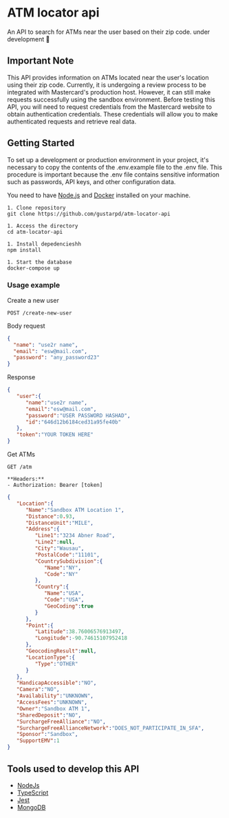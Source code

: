 # ATM locator api
An API to search for ATMs near the user based on their zip code. under development 🚀

## Important Note
This API provides information on ATMs located near the user's location using their zip code. Currently, it is undergoing a review process to be integrated with Mastercard's production host. However, it can still make requests successfully using the sandbox environment. Before testing this API, you will need to request credentials from the Mastercard website to obtain authentication credentials. These credentials will allow you to make authenticated requests and retrieve real data.

## Getting Started

To set up a development or production environment in your project, it's necessary to copy the contents of the .env.example file to the .env file. This procedure is important because the .env file contains sensitive information such as passwords, API keys, and other configuration data.

You need to have <a href="https://nodejs.org/en/download">Node.js</a> and <a href="https://docs.docker.com/get-docker/">Docker<a> installed on your machine.

```
1. Clone repository
git clone https://github.com/gustarpd/atm-locator-api

1. Access the directory
cd atm-locator-api

1. Install depedencieshh
npm install

1. Start the database
docker-compose up

```
### Usage example

Create a new user
```
POST /create-new-user
```
Body request
```json 
{
  "name": "use2r name",
  "email": "esw@mail.com",
  "password": "any_password23"
}

```

Response 

```json 
{
   "user":{
      "name":"use2r name",
      "email":"esw@mail.com",
      "password":"USER PASSWORD HASHAD",
      "id":"646d12b6184ced31a95fe40b"
   },
   "token":"YOUR TOKEN HERE"
}

```


Get ATMs 

```
GET /atm

**Headers:**
- Authorization: Bearer [token]
```

```json 
{
   "Location":{
      "Name":"Sandbox ATM Location 1",
      "Distance":0.93,
      "DistanceUnit":"MILE",
      "Address":{
         "Line1":"3234 Abner Road",
         "Line2":null,
         "City":"Wausau",
         "PostalCode":"11101",
         "CountrySubdivision":{
            "Name":"NY",
            "Code":"NY"
         },
         "Country":{
            "Name":"USA",
            "Code":"USA",
            "GeoCoding":true
         }
      },
      "Point":{
         "Latitude":38.76006576913497,
         "Longitude":-90.74615107952418
      },
      "GeocodingResult":null,
      "LocationType":{
         "Type":"OTHER"
      }
   },
   "HandicapAccessible":"NO",
   "Camera":"NO",
   "Availability":"UNKNOWN",
   "AccessFees":"UNKNOWN",
   "Owner":"Sandbox ATM 1",
   "SharedDeposit":"NO",
   "SurchargeFreeAlliance":"NO",
   "SurchargeFreeAllianceNetwork":"DOES_NOT_PARTICIPATE_IN_SFA",
   "Sponsor":"Sandbox",
   "SupportEMV":1
}

```
## Tools used to develop this API

- <a href="https://nodejs.org/">NodeJs<a>
- <a href="https://www.typescriptlang.org/">TypeScript<a>
- <a href="https://jestjs.io/">Jest</a>
- <a href="https://www.mongodb.com/">MongoDB</a>
 
